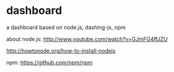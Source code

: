 dashboard
=========

a dashboard based on node.js, dashing-js, npm


about node.js:
http://www.youtube.com/watch?v=GJmFG4ffJZU

http://howtonode.org/how-to-install-nodejs

npm:
https://github.com/npm/npm
